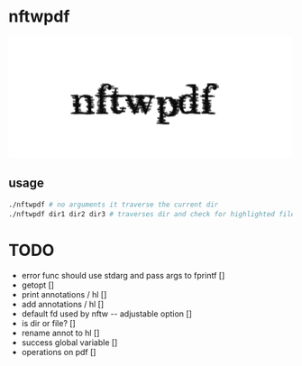 # nftwpdf
![gimpressionist applied to random font](nftwpdf.png)

## usage
```sh
./nftwpdf # no arguments it traverse the current dir
./nftwpdf dir1 dir2 dir3 # traverses dir and check for highlighted files
```


# TODO
- error func should use stdarg and pass args to fprintf []
- getopt []
- print annotations / hl []
- add annotations / hl []
- default fd used by nftw -- adjustable option []
- is dir or file? []
- rename annot to hl []
- success global variable []
- operations on pdf []
